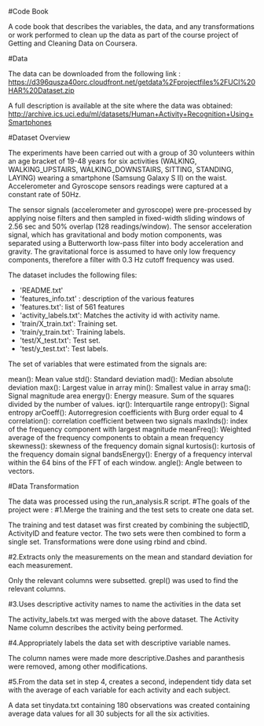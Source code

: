 #Code Book

A code book that describes the variables, the data, and any transformations or work performed to clean up the data as part of the course project of Getting and Cleaning Data on Coursera.

#Data

The data can be downloaded from the following link : 
https://d396qusza40orc.cloudfront.net/getdata%2Fprojectfiles%2FUCI%20HAR%20Dataset.zip 

A full description is available at the site where the data was obtained: 
http://archive.ics.uci.edu/ml/datasets/Human+Activity+Recognition+Using+Smartphones 

#Dataset Overview

The experiments have been carried out with a group of 30 volunteers within an age bracket of 19-48 years for six activities (WALKING, WALKING_UPSTAIRS, WALKING_DOWNSTAIRS, SITTING, STANDING, LAYING) wearing a smartphone (Samsung Galaxy S II) on the waist. Accelerometer and Gyroscope sensors readings were captured at a constant rate of 50Hz.  

The sensor signals (accelerometer and gyroscope) were pre-processed by applying noise filters and then sampled in fixed-width sliding windows of 2.56 sec and 50% overlap (128 readings/window). 
The sensor acceleration signal, which has gravitational and body motion components, was separated using a Butterworth low-pass filter into body acceleration and gravity. 
The gravitational force is assumed to have only low frequency components, therefore a filter with 0.3 Hz cutoff frequency was used. 

The dataset includes the following files:

- 'README.txt'
- 'features_info.txt' : description of the various features 
- 'features.txt': list of 561 features
- 'activity_labels.txt': Matches the activity id with activity name.
- 'train/X_train.txt': Training set.
- 'train/y_train.txt': Training labels.
- 'test/X_test.txt': Test set.
- 'test/y_test.txt': Test labels.

The set of variables that were estimated from the signals are: 

mean(): Mean value
std(): Standard deviation
mad(): Median absolute deviation 
max(): Largest value in array
min(): Smallest value in array
sma(): Signal magnitude area
energy(): Energy measure. Sum of the squares divided by the number of values. 
iqr(): Interquartile range 
entropy(): Signal entropy
arCoeff(): Autorregresion coefficients with Burg order equal to 4
correlation(): correlation coefficient between two signals
maxInds(): index of the frequency component with largest magnitude
meanFreq(): Weighted average of the frequency components to obtain a mean frequency
skewness(): skewness of the frequency domain signal 
kurtosis(): kurtosis of the frequency domain signal 
bandsEnergy(): Energy of a frequency interval within the 64 bins of the FFT of each window.
angle(): Angle between to vectors.


#Data Transformation

The data was processed using the run_analysis.R script. 
#The goals of the project were : 
#1.Merge the training and the test sets to create one data set.

The training and test dataset was first created by combining the subjectID, ActivityID and feature vector.
The two sets were then combined to form a single set. 
Transformations were done using rbind and cbind.

#2.Extracts only the measurements on the mean and standard deviation for each measurement. 

Only the relevant columns were subsetted. grepl() was used to find the relevant columns.

#3.Uses descriptive activity names to name the activities in the data set

The activity_labels.txt was merged with the above dataset. The Activity Name column describes the activity being performed.

#4.Appropriately labels the data set with descriptive variable names. 

The column names were made more descriptive.Dashes and paranthesis were removed, among other modifications.

#5.From the data set in step 4, creates a second, independent tidy data set with the average of each variable for each activity and each subject.

A data set tinydata.txt containing 180 observations was created containing average data values for all 30 subjects for all the six activities.
